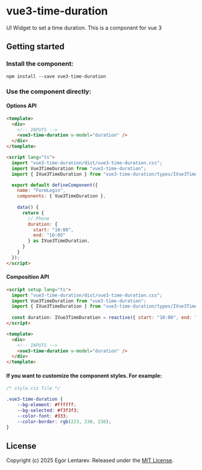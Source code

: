 # vue3-time-duration
UI Widget to set a time duration. This is a component for vue 3

## Getting started
### Install the component:
```angular2html
npm install --save vue3-time-duration
```

### Use the component directly:

#### Options API
```html
<template>
  <div>
    <!-- INPUTS -->
    <vue3-time-duration v-model="duration" />
  </div>
</template>

<script lang="ts">
  import "vue3-time-duration/dist/vue3-time-duration.css";
  import Vue3TimeDuration from "vue3-time-duration";
  import { IVue3TimeDuration } from "vue3-time-duration/types/IVue3TimeDuration";

  export default defineComponent({
    name: "FormLogin",
    components: { Vue3TimeDuration },
    
    data() {
      return {
        // Phone
        duration: {
          start: "10:00", 
          end: "10:05"
        } as IVue3TimeDuration,
      }
    }
  });
</script>
```

#### Composition API
```html
<script setup lang="ts">
  import "vue3-time-duration/dist/vue3-time-duration.css";
  import Vue3TimeDuration from "vue3-time-duration";
  import { IVue3TimeDuration } from "vue3-time-duration/types/IVue3TimeDuration";
  
  const duration: IVue3TimeDuration = reactive({ start: "10:00", end: "10:05" });
</script>

<template>
  <div>
    <!-- INPUTS -->
    <vue3-time-duration v-model="duration" />
  </div>
</template>
```

#### If you want to customize the component styles. For example:
```css
/* style.css file */

.vue3-time-duration {
	--bg-element: #ffffff;
	--bg-selected: #f3f3f3;
	--color-font: #333;
	--color-border: rgb(223, 230, 238);
}
```

## License
Copyright (c) 2025 Egor Lentarev.
Released under the [MIT License](https://github.com/lentarev/vue3-time-duration/blob/master/LICENSE).